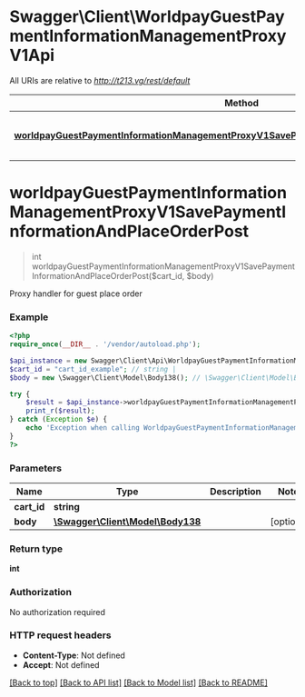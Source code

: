 # Swagger\Client\WorldpayGuestPaymentInformationManagementProxyV1Api

All URIs are relative to *http://t213.vg/rest/default*

Method | HTTP request | Description
------------- | ------------- | -------------
[**worldpayGuestPaymentInformationManagementProxyV1SavePaymentInformationAndPlaceOrderPost**](WorldpayGuestPaymentInformationManagementProxyV1Api.md#worldpayGuestPaymentInformationManagementProxyV1SavePaymentInformationAndPlaceOrderPost) | **POST** /V1/worldpay-guest-carts/{cartId}/payment-information | 


# **worldpayGuestPaymentInformationManagementProxyV1SavePaymentInformationAndPlaceOrderPost**
> int worldpayGuestPaymentInformationManagementProxyV1SavePaymentInformationAndPlaceOrderPost($cart_id, $body)



Proxy handler for guest place order

### Example
```php
<?php
require_once(__DIR__ . '/vendor/autoload.php');

$api_instance = new Swagger\Client\Api\WorldpayGuestPaymentInformationManagementProxyV1Api();
$cart_id = "cart_id_example"; // string | 
$body = new \Swagger\Client\Model\Body138(); // \Swagger\Client\Model\Body138 | 

try {
    $result = $api_instance->worldpayGuestPaymentInformationManagementProxyV1SavePaymentInformationAndPlaceOrderPost($cart_id, $body);
    print_r($result);
} catch (Exception $e) {
    echo 'Exception when calling WorldpayGuestPaymentInformationManagementProxyV1Api->worldpayGuestPaymentInformationManagementProxyV1SavePaymentInformationAndPlaceOrderPost: ', $e->getMessage(), PHP_EOL;
}
?>
```

### Parameters

Name | Type | Description  | Notes
------------- | ------------- | ------------- | -------------
 **cart_id** | **string**|  |
 **body** | [**\Swagger\Client\Model\Body138**](../Model/\Swagger\Client\Model\Body138.md)|  | [optional]

### Return type

**int**

### Authorization

No authorization required

### HTTP request headers

 - **Content-Type**: Not defined
 - **Accept**: Not defined

[[Back to top]](#) [[Back to API list]](../../README.md#documentation-for-api-endpoints) [[Back to Model list]](../../README.md#documentation-for-models) [[Back to README]](../../README.md)

